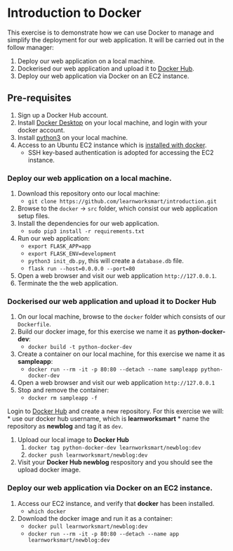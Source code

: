 # Introduction to Docker 
This exercise is to demonstrate how we can use Docker to manage and simplify the deployment for our web application. 
It will be carried out in the follow manager:  
1. Deploy our web application on a local machine. 
1. Dockerised our web application and upload it to [Docker Hub](https://hub.docker.com/).  
1. Deploy our web application via Docker on an EC2 instance. 

## Pre-requisites
1. Sign up a Docker Hub account. 
1. Install [Docker Desktop](https://www.docker.com/products/docker-desktop) on your local machine, and login with your docker account.
1. Install [python3](https://www.python.org/downloads/) on your local machine.  
1. Access to an Ubuntu EC2 instance which is [installed with docker](https://docs.docker.com/engine/install/ubuntu/). 
	* SSH key-based authentication is adopted for accessing the EC2 instance.

### Deploy our web application on a local machine.
1. Download this repository onto our local machine: 
	* `git clone https://github.com/learnworksmart/introduction.git`
1. Browse to the `docker` -> `src` folder, which consist our web application setup files. 
1. Install the dependencies for our web application. 
	* `sudo pip3 install -r requirements.txt` 
1. Run our web application:
	* `export FLASK_APP=app`
	* `export FLASK_ENV=development`
	* `python3 init_db.py`, this will create a `database.db` file. 
	* `flask run --host=0.0.0.0 --port=80`
1. Open a web browser and visit our web application `http://127.0.0.1`.
1. Terminate the the web application.  

### Dockerised our web application and upload it to **Docker Hub**
1. On our local machine, browse to the `docker` folder which consists of our `Dockerfile`. 
1. Build our docker image, for this exercise we name it as **python-docker-dev**:
	* `docker build -t python-docker-dev`
1. Create a container on our local machine, for this exercise we name it as **sampleapp**:
	* `docker run --rm -it -p 80:80 --detach --name sampleapp python-docker-dev`
1. Open a web browser and visit our web application `http://127.0.0.1`
1. Stop and remove the container: 
	* `docker rm sampleapp -f`

Login to [Docker Hub](https://hub.docker.com/) and create a new repository. For this exercise we will:
	* use our docker hub username, which is **learnworksmart**
	* name the repository as **newblog** and tag it as `dev`.
1. Upload our local image to **Docker Hub**
	1. `docker tag python-docker-dev learnworksmart/newblog:dev`
	1. `docker push learnworksmart/newblog:dev`
1. Visit your **Docker Hub newblog** respository and you should see the upload docker image. 

### Deploy our web application via Docker on an EC2 instance.
1. Access our EC2 instance, and verify that **docker** has been installed. 
	* `which docker`
1. Download the docker image and run it as a container: 
	* `docker pull learnworksmart/newblog:dev`
	* `docker run --rm -it -p 80:80 --detach --name app learnworksmart/newblog:dev` 
